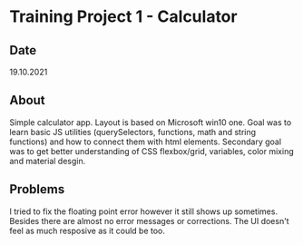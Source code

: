 # Training Project 1 - Calculator

## Date
19.10.2021

## About
Simple calculator app. Layout is based on Microsoft win10 one. Goal was to learn basic JS utilities (querySelectors, functions, math and string functions) and how to connect them with html elements. Secondary goal was to get better understanding of CSS flexbox/grid, variables, color mixing and material desgin.   

## Problems 
I tried to fix the floating point error however it still shows up sometimes. Besides there are almost no error messages or corrections. The UI doesn't feel as much resposive as it could be too.
